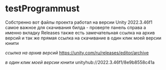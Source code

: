 # testProgrammust

Собстренно вот файлы проекта работал на версии Unity 2022.3.46f1
самое важное для скачивания билда - проверте панель справа а именно вкладку Releases
также есть замечательная ссылка на архив версий и так же прямая ссылка на скачивание в один клик моей версии юнити

*ссылка на архив версий*
https://unity.com/ru/releases/editor/archive

*в один клик моей версии юнити*
unityhub://2022.3.46f1/8e9b8558c41a
